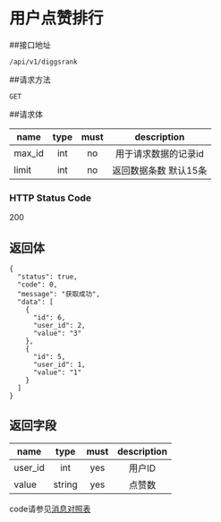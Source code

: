 # 用户点赞排行

##接口地址

`/api/v1/diggsrank`

##请求方法

`GET`

##请求体

| name     | type     | must     | description |
|----------|:--------:|:--------:|:--------:|
| max_id   | int      | no       | 用于请求数据的记录id |
| limit    | int      | no       | 返回数据条数 默认15条 |

### HTTP Status Code

200

## 返回体

```json5
{
  "status": true,
  "code": 0,
  "message": "获取成功",
  "data": [
    {
      "id": 6,
      "user_id": 2,
      "value": "3"
    },
    {
      "id": 5,
      "user_id": 1,
      "value": "1"
    }
  ]
}
```

## 返回字段

| name     | type     | must     | description |
|----------|:--------:|:--------:|:--------:|
| user_id  | int      | yes      | 用户ID |
| value    | string	  | yes		 | 点赞数 |


code请参见[消息对照表](消息对照表.md)
